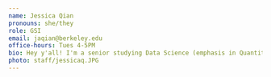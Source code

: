 ```yaml
---
name: Jessica Qian
pronouns: she/they
role: GSI
email: jaqian@berkeley.edu
office-hours: Tues 4-5PM
bio: Hey y'all! I'm a senior studying Data Science (emphasis in Quantitative Social Science) and Japanese. I love sunsets, traveling, and teaching Data 8! Excited for another great semester! c&#58;
photo: staff/jessicaq.JPG
---
```

